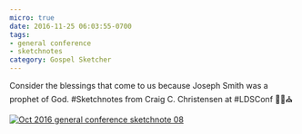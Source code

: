 ```yaml
---
micro: true
date: 2016-11-25 06:03:55-0700
tags:
- general conference
- sketchnotes
category: Gospel Sketcher
---
```


Consider the blessings that come to us because Joseph Smith was a prophet of God.
#Sketchnotes from Craig C. Christensen at #LDSConf ✍🏼⛪️

[![Oct 2016 general conference sketchnote 08](http://www.gospelsketcher.org/uploads/2018/892be02951.jpg)](http://www.gospelsketcher.org/uploads/2018/892be02951.jpg)
